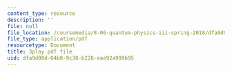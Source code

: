 ```yaml
---
content_type: resource
description: ''
file: null
file_location: /coursemedia/8-06-quantum-physics-iii-spring-2018/dfa9d00d04b09c38b228eae92a999b95_papfq4sdC3w.pdf
file_type: application/pdf
resourcetype: Document
title: 3play pdf file
uid: dfa9d00d-04b0-9c38-b228-eae92a999b95
---
```

